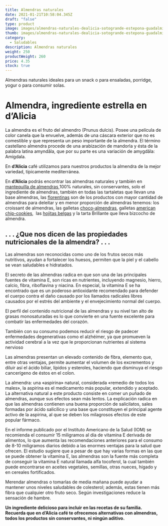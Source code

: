 ```yaml
---
title: Almendras naturales
date: 2021-01-21T10:58:04.345Z
draft: "false"
type: product
image: images/almendras-naturales-dealicia-sotogrande-estepona-guadalmina-1024.jpg
thumb: images/almendras-naturales-dealicia-sotogrande-estepona-guadalmina.jpg
category:
  - Saludables
description: Almendras naturales
weight: 250
productWeight: 260
price: 4.35
stock: true
---
```

Almendras naturales ideales para un snack o para ensaladas, porridge, yogur o para consumir solas. 

# Almendra, ingrediente estrella en d’Alicia

La almendra es el fruto del almendro (Prunus dulcis). Posee una película de color canela que la envuelve, además de una cáscara exterior que no es comestible y que representa un peso importante de la almendra. El término castellano almendra procede de una arabización de mandorla y ésta de la palabra latina amyndăla, que por su parte es una variación de amygdăla: Amígdala.

En **d’Alicia** café utilizamos para nuestros productos la almendra de la mejor variedad, típicamente mediterránea.  

En **d’Alicia** podrás encontrar las almendras naturales y también en [mantequilla de almendras ](https://www.dealicia.com/product/mantequillas/mantequilla-de-almendras/)100% naturales, sin conservantes, solo el ingrediente de almendras, también en todas las tartaletas que llevan una base almendras, las [florentinas](https://www.dealicia.com/product/galletas/galletas-florentina/) son de los productos con mayor cantidad de almendras para deleitar y en menor proporción de almendras tenemos: los croissant de almendras, las galletas [choco-almendras](https://www.dealicia.com/product/galletas/galletas-chocolate-almendra/), galletas [american chip-cookies](https://www.dealicia.com/product/galletas/galletas-american-cookies/),  las [hojitas belgas](https://www.dealicia.com/product/galletas/galletas-hojitas-belgas/) y la tarta Brillante que lleva bizcocho de almendra. 

## . . . ¿Que nos dicen de las propiedades nutricionales de la almendra? . . .

Las almendras son reconocidas como uno de los frutos secos más nutritivos, ayudan a fortalecer los huesos, permiten que la piel y el cabello se vean saludables e hidratados.

El secreto de las almendras radica en que son una de las principales fuentes de vitamina E, son ricas en nutrientes, incluyendo magnesio, hierro, calcio, fibra, riboflavina y niacina. En especial, la vitamina E se ha encontrado que es un poderoso antioxidante recomendado para defender el cuerpo contra el daño causado por los llamados radicales libres causados por el estrés del ambiente y el envejecimiento normal del cuerpo.

El perfil del contenido nutricional de las almendras y su nivel tan alto de grasas monosaturadas es lo que convierte en una fuente excelente para combatir las enfermedades del corazón.

También con su consumo podemos reducir el riesgo de padecer enfermedades degenerativas como el alzhéimer, ya que promueven la actividad cerebral a la vez que le proporcionan nutrientes al sistema nervioso

Las almendras presentan un elevado contenido de fibra, elemento que, entre otras ventajas, permite aumentar el volumen de los excrementos y diluir así el ácido biliar, lípidos y esteroles, haciendo que disminuya el riesgo cancerígeno de éstos en el colon.

La almendra: una «aspirina» natural, considerada «remedio de todos los males», la aspirina es el medicamento más popular, extendido y aceptado. La alternativa natural a este producto consiste en comer un puñado de almendras, aunque sus efectos sean más lentos. La explicación radica en que las almendras contienen una buena proporción de salicilatos, sales formadas por ácido salicílico y una base que constituyen el principal agente activo de la aspirina, al que se deben los milagrosos efectos de este popular fármaco.

En el informe publicado por el Instituto Americano de la Salud (IOM) se recomienda el consumir 15 miligramos al día de vitamina E derivada de alimentos, lo que aumenta las recomendaciones anteriores para el consumo de 8-10 miligramos diarios debido a las enormes ventajas para la salud que ofrecen. El estudio sugiere que a pesar de que hay varias formas en las que se puede obtener la vitamina E, las almendras son la fuente más completa de conseguir la vitamina E natural llamada alfa tocoferol, la cual también puede encontrarse en aceites vegetales, semillas, otras nueces, hígado y en cereales fortificados.

Merendar almendras o tomarlas de media mañana puede ayudar a mantener unos niveles saludables de colesterol; además, estas tienen más fibra que cualquier otro fruto seco. Según investigaciones reduce la sensación de hambre.

**Un ingrediente delicioso para incluir en las recetas de su familia. Recuerda que en d’Alicia café te ofrecemos alternativas con almendras, todos los productos sin conservantes, ni ningún aditivo.**
